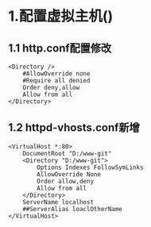 # 1.配置虚拟主机()
## 1.1 http.conf配置修改
```
<Directory />
    #AllowOverride none
    #Require all denied
	Order deny,allow
	Allow from all
</Directory>
```
## 1.2 httpd-vhosts.conf新增
```
<VirtualHost *:80>  
    DocumentRoot "D:/www-git"
	<Directory "D:/www-git">
		Options Indexes FollowSymLinks
		AllowOverride None
		Order allow,deny
		Allow from all
	</Directory>
    ServerName localhost
    ##ServerAlias loaclOtherName
</VirtualHost>
```
